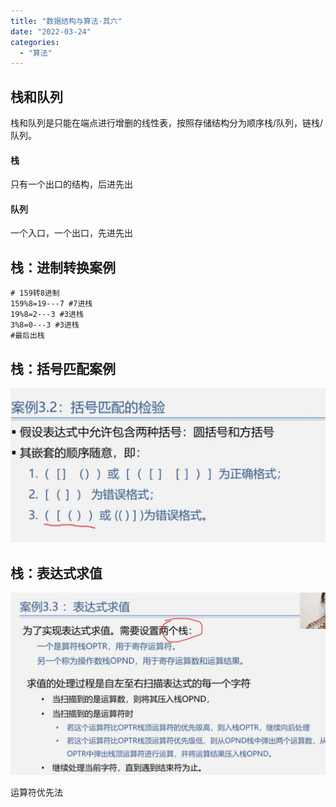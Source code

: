 ```yaml
---
title: "数据结构与算法·其六"
date: "2022-03-24"
categories:
  - "算法"
---
```


## 栈和队列

栈和队列是只能在端点进行增删的线性表，按照存储结构分为顺序栈/队列，链栈/队列。

#### 栈

只有一个出口的结构，后进先出

#### 队列

一个入口，一个出口，先进先出

## 栈：进制转换案例

```
# 159转8进制
159%8=19---7 #7进栈
19%8=2---3 #3进栈
3%8=0---3 #3进栈
#最后出栈
```

## 栈：括号匹配案例

![](images/屏幕截图-2022-03-24-212007-1024x502.png)

## 栈：表达式求值

![](images/屏幕截图-2022-03-24-212747-1024x594.png)

运算符优先法
